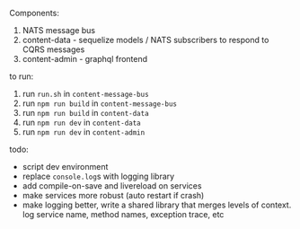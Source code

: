 Components:

1. NATS message bus
2. content-data - sequelize models / NATS subscribers to respond to CQRS messages
3. content-admin - graphql frontend

to run:
1. run `run.sh` in `content-message-bus`
2. run `npm run build` in `content-message-bus`
3. run `npm run build` in `content-data`
4. run `npm run dev` in `content-data`
5. run `npm run dev` in `content-admin`


todo:
* script dev environment
* replace `console.log`s with logging library
* add compile-on-save and livereload on services
* make services more robust (auto restart if crash)
* make logging better, write a shared library that merges levels of context. log service name, method names, exception trace, etc